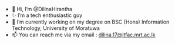 - 👋 Hi, I’m @DilinaHirantha
- ✨ I’m a tech enthusiastic guy
- 🌱 I’m currently working on my degree on BSC (Hons) Information Technology, University of Moratuwa
- 📫 You can reach me via my email : dilina.17@itfac.mrt.ac.lk
